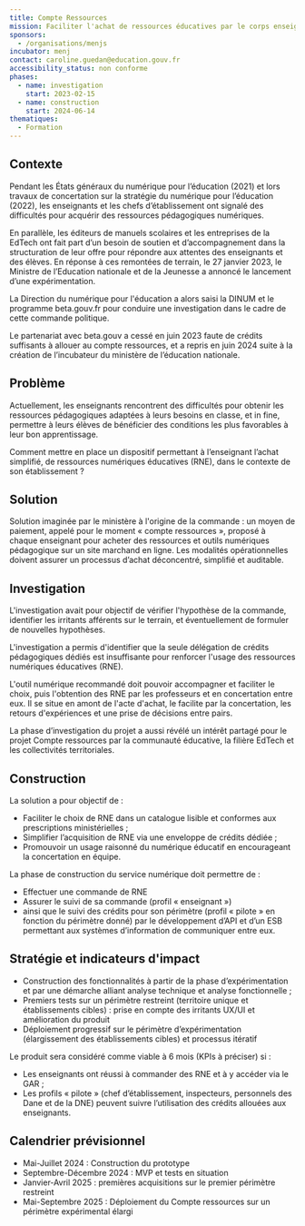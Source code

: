 ```yaml
---
title: Compte Ressources
mission: Faciliter l'achat de ressources éducatives par le corps enseignant
sponsors:
  - /organisations/menjs
incubator: menj
contact: caroline.guedan@education.gouv.fr
accessibility_status: non conforme
phases:
  - name: investigation
    start: 2023-02-15
  - name: construction
    start: 2024-06-14
thematiques:
  - Formation
---
```

## Contexte
Pendant les États généraux du numérique pour l’éducation (2021) et lors travaux de concertation sur la stratégie du numérique pour l’éducation (2022), les enseignants et les chefs d’établissement ont signalé des difficultés pour acquérir des ressources pédagogiques numériques. 

En parallèle, les éditeurs de manuels scolaires et les entreprises de la EdTech ont fait part d’un besoin de soutien et d’accompagnement dans la structuration de leur offre pour répondre aux attentes des enseignants et des élèves. 
En réponse à ces remontées de terrain, le 27 janvier 2023, le Ministre de l’Education nationale et de la Jeunesse a annoncé le lancement d’une expérimentation.

La Direction du numérique pour l'éducation a alors saisi la DINUM et le programme beta.gouv.fr pour conduire une investigation dans le cadre de cette commande politique. 

Le partenariat avec beta.gouv a cessé en juin 2023 faute de crédits suffisants à allouer au compte ressources, et a repris en juin 2024 suite à la création de l’incubateur du ministère de l’éducation nationale.

## Problème
Actuellement, les enseignants rencontrent des difficultés pour obtenir les ressources pédagogiques adaptées à leurs besoins en classe, et in fine, permettre à leurs élèves de bénéficier des conditions les plus favorables à leur bon apprentissage.

Comment mettre en place un dispositif permettant à l’enseignant l’achat simplifié, de ressources numériques éducatives (RNE), dans le contexte de son établissement ?

## Solution
Solution imaginée par le ministère à l'origine de la commande : un moyen de paiement, appelé pour le moment « compte ressources », proposé à chaque enseignant pour acheter des ressources et outils numériques pédagogique sur un site marchand en ligne. Les modalités opérationnelles doivent assurer un processus d’achat déconcentré, simplifié et auditable.

## Investigation
L'investigation avait pour objectif de vérifier l'hypothèse de la commande, identifier les irritants afférents sur le terrain, et éventuellement de formuler de nouvelles hypothèses.

L'investigation a permis d'identifier que la seule délégation de crédits pédagogiques dédiés est insuffisante pour renforcer l'usage des ressources numériques éducatives (RNE). 

L'outil numérique recommandé doit pouvoir accompagner et faciliter le choix, puis l'obtention des RNE par les professeurs et en concertation entre eux. Il se situe en amont de l'acte d'achat, le facilite par la concertation, les retours d'expériences et une prise de décisions entre pairs.

La phase d’investigation du projet a aussi révélé un intérêt partagé pour le projet Compte ressources par la communauté éducative, la filière EdTech et les collectivités territoriales. 

## Construction
La solution a pour objectif de : 
* Faciliter le choix de RNE dans un catalogue lisible et conformes aux prescriptions ministérielles ;
* Simplifier l’acquisition de RNE via une enveloppe de crédits dédiée ;
* Promouvoir un usage raisonné du numérique éducatif en encourageant la concertation en équipe.

La phase de construction du service numérique doit permettre de : 
* Effectuer une commande de RNE
* Assurer le suivi de sa commande (profil « enseignant »)
* ainsi que le suivi des crédits pour son périmètre (profil « pilote » en fonction du périmètre donné) par le développement d’API et d’un ESB permettant aux systèmes d’information de communiquer entre eux.

## Stratégie et indicateurs d'impact
* Construction des fonctionnalités à partir de la phase d’expérimentation et par une démarche alliant analyse technique et analyse fonctionnelle ;
* Premiers tests sur un périmètre restreint (territoire unique et établissements cibles) : prise en compte des irritants UX/UI et amélioration du produit
* Déploiement progressif sur le périmètre d’expérimentation (élargissement des établissements cibles) et processus itératif

Le produit sera considéré comme viable à 6 mois (KPIs à préciser) si :
* Les enseignants ont réussi à commander des RNE et à y accéder via le GAR ;
* Les profils « pilote » (chef d’établissement, inspecteurs, personnels des Dane et de la DNE) peuvent suivre l’utilisation des crédits allouées aux enseignants.

## Calendrier prévisionnel
* Mai-Juillet 2024 : Construction du prototype
* Septembre-Décembre 2024 : MVP et tests en situation 
* Janvier-Avril 2025 : premières acquisitions sur le premier périmètre restreint
* Mai-Septembre 2025 : Déploiement du Compte ressources sur un périmètre expérimental élargi

